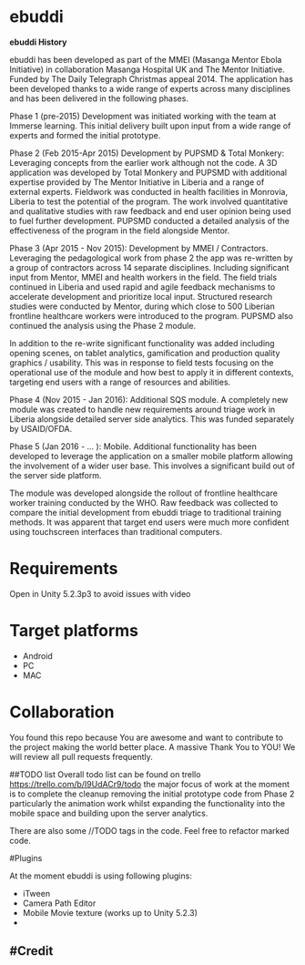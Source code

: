 # ebuddi

<b>ebuddi History</b>

ebuddi has been developed as part of the MMEI (Masanga Mentor Ebola Initiative) in collaboration Masanga Hospital UK and The Mentor Initiative.  Funded by The Daily Telegraph Christmas appeal 2014.  The application has been developed thanks to a wide range of experts across many disciplines and has been delivered in the following phases.

Phase 1 (pre-2015) Development was initiated working with the team at Immerse learning.  This initial delivery built upon input from a wide range of experts and formed the initial prototype.

Phase 2 (Feb 2015-Apr 2015) Development by PUPSMD & Total Monkery:  Leveraging concepts from the earlier work although not the code.  A 3D application was developed by Total Monkery and PUPSMD with additional expertise provided by The Mentor Initiative in Liberia and a range of external experts.  Fieldwork was conducted in health facilities in Monrovia, Liberia to test the potential of the program. The work involved quantitative and qualitative studies with raw feedback and end user opinion being used to fuel further development. PUPSMD conducted a detailed analysis of the effectiveness of the program in the field alongside Mentor.

Phase 3 (Apr 2015 - Nov 2015): Development by MMEI / Contractors.  Leveraging the pedagological work from phase 2 the app was re-written by a group of contractors across 14 separate disciplines.  Including significant input from Mentor, MMEI and health workers in the field. The field trials continued in Liberia and used rapid and agile feedback mechanisms to accelerate development and prioritize local input. Structured research studies were conducted by Mentor, during which close to 500 Liberian frontline healthcare workers were introduced to the program.  PUPSMD also continued the analysis using the Phase 2 module.

In addition to the re-write significant functionality was added including opening scenes, on tablet analytics, gamification and production quality graphics / usability. This was in response to field tests focusing on the operational use of the module and how best to apply it in different contexts, targeting end users with a range of resources and abilities.

Phase 4 (Nov 2015 - Jan 2016): Additional SQS module.  A completely new module was created to handle new requirements around triage work in Liberia alongside detailed server side analytics.  This was funded separately by USAID/OFDA.

Phase 5 (Jan 2016 - ... ): Mobile. Additional functionality has been developed to leverage the application on a smaller mobile platform allowing the involvement of a wider user base.  This involves a significant build out of the server side platform.

The module was developed alongside the rollout of frontline healthcare worker training conducted by the WHO.  Raw feedback was collected to compare the initial development from ebuddi triage to traditional training methods. It was apparent that target end users were much more confident using touchscreen interfaces than traditional computers.

# Requirements

Open in Unity 5.2.3p3 to avoid issues with video

# Target platforms

* Android
* PC
* MAC

# Collaboration
You found this repo because You are awesome and want to contribute to the project making the world better place. A massive Thank You to YOU! We will review all pull requests frequently.


##TODO list
Overall todo list can be found on trello https://trello.com/b/I9UdACr9/todo the major focus of work at the moment is to complete the cleanup removing the initial prototype code from Phase 2 particularly the animation work whilst expanding the functionality into the mobile space and building upon the server analytics.

There are also some //TODO tags in the code. Feel free to refactor marked code.


#Plugins

At the moment ebuddi is using following plugins:

 * iTween
 * Camera Path Editor
 * Mobile Movie texture (works up to Unity 5.2.3)
 * 

#Credit
----
